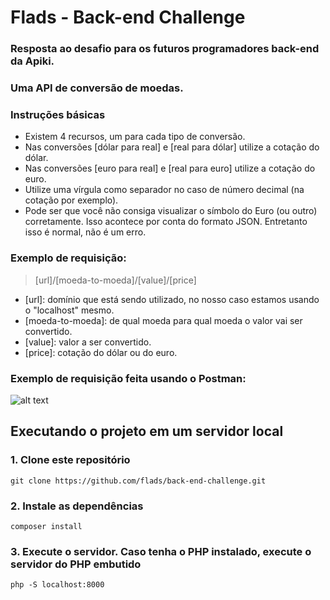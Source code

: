 # Flads - Back-end Challenge
### Resposta ao desafio para os futuros programadores back-end da Apiki.
### Uma API de conversão de moedas.

### Instruções básicas
- Existem 4 recursos, um para cada tipo de conversão.
- Nas conversões [dólar para real] e [real para dólar] utilize a cotação do dólar.
- Nas conversões [euro para real] e [real para euro] utilize a cotação do euro.
- Utilize uma vírgula como separador no caso de número decimal (na cotação por exemplo).
- Pode ser que você não consiga visualizar o símbolo do Euro (ou outro) corretamente. Isso acontece por conta do formato JSON. Entretanto isso é normal, não é um erro.

### Exemplo de requisição:
> [url]/[moeda-to-moeda]/[value]/[price]
- [url]: domínio que está sendo utilizado, no nosso caso estamos usando o "localhost" mesmo.
- [moeda-to-moeda]: de qual moeda para qual moeda o valor vai ser convertido.
- [value]: valor a ser convertido.
- [price]: cotação do dólar ou do euro.

### Exemplo de requisição feita usando o Postman:
![alt text](https://github.com/flads/back-end-challenge/blob/master/image-postman.png)

## Executando o projeto em um servidor local

### 1. Clone este repositório
```
git clone https://github.com/flads/back-end-challenge.git
```
### 2. Instale as dependências
```
composer install
```
### 3. Execute o servidor. Caso tenha o PHP instalado, execute o servidor do PHP embutido
```
php -S localhost:8000
```